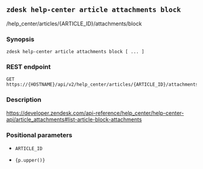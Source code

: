 ## `zdesk help-center article attachments block`

/help_center/articles/{ARTICLE_ID}/attachments/block

### Synopsis

    zdesk help-center article attachments block [ ... ]

### REST endpoint

    GET https://{HOSTNAME}/api/v2/help_center/articles/{ARTICLE_ID}/attachments/block

### Description

https://developer.zendesk.com/api-reference/help_center/help-center-api/article_attachments#list-article-block-attachments

### Positional parameters

* `ARTICLE_ID`

* `{p.upper()}`

